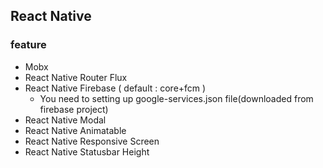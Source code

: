 ## React Native

### feature
- Mobx
- React Native Router Flux
- React Native Firebase ( default : core+fcm )
    - You need to setting up google-services.json file(downloaded from firebase project)
- React Native Modal
- React Native Animatable
- React Native Responsive Screen
- React Native Statusbar Height